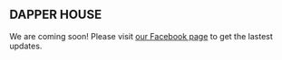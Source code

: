 ## DAPPER HOUSE

We are coming soon! 
Please visit [our Facebook page](https://www.facebook.com/DapperHouseMen/) to get the lastest updates.
